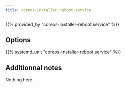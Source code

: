 ```yaml
---
title: coreos-installer-reboot.service
---
```


{{% provided_by "coreos-installer-reboot.service" %}}

## Options

{{% systemd_unit "coreos-installer-reboot.service" %}}

## Additionnal notes

Nothing here.